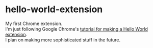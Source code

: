 # hello-world-extension
My first Chrome extension.\
I'm just following Google Chrome's [tutorial for making a Hello World extension](https://developer.chrome.com/docs/extensions/get-started/tutorial/hello-world).\
I plan on making more sophisticated stuff in the future.

